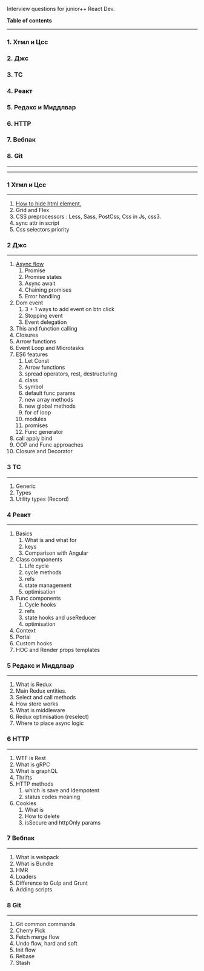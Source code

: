 Interview questions for junior++ React Dev.

**Table of contents**
___ 
### 1. Хтмл и Цсс
### 2. Джс
### 3. ТС
### 4. Реакт
### 5. Редакс и Миддлвар
### 6. HTTP
### 7. Вебпак
### 8. Git
___
___

### 1 Хтмл и Цсс
___
1. [How to hide html element.](./html-and-css/1.md)
2. Grid and Flex
3. CSS preprocessors : Less, Sass, PostCss, Css in Js, css3.
4. sync attr in script
5. Css selectors priority


### 2 Джс
___
1. [Async flow](./js/1.md)
    1. Promise
    2. Promise states
    3. Async await
    4. Chaining promises
    5. Error handling
2. Dom event
    1. 3 + 1 ways to add event on btn click
    2. Stopping event
    3. Event delegation
3. This and function calling
4. Closures
5. Arrow functions
6. Event Loop and Microtasks
7. ES6 features
    1. Let Const
    2. Arrow functions
    3. spread operators, rest, destructuring
    4. class
    5. symbol
    6. default func params
    7. new array methods
    8. new global methods
    9. for of loop
    10. modules
    11. promises
    12. Func generator
8. call apply bind
9. OOP and Func approaches
10. Closure and Decorator

### 3 ТС
___
1. Generic
2. Types
3. Utility types (Record)

### 4 Реакт
___
1. Basics
    1. What is and what for
    2. keys
    3. Comparison with Angular
2. Class components
    1. Life cycle
    2. cycle methods
    3. refs
    4. state management
    5. optimisation
3. Func components
    1. Cycle hooks
    2. refs
    3. state hooks and useReducer
    4. optimisation
4. Context
5. Portal
6. Custom hooks
7. HOC and Render props templates

### 5 Редакс и Миддлвар
___
1. What is Redux
2. Main Redux entities.
3. Select and call methods
4. How store works
5. What is middleware
6. Redux optimisation (reselect)
7. Where to place async logic

### 6 HTTP
___
1. WTF is Rest
2. What is gRPC
3. What is graphQL
4. Thrifts
5. HTTP methods
    1. which is save and idempotent
    2. status codes meaning
6. Cookies
    1. What is
    2. How to delete
    3. isSecure and httpOnly params
    
### 7 Вебпак
___
1. What is webpack
2. What is Bundle
3. HMR
4. Loaders
5. Difference to Gulp and Grunt
6. Adding scripts

### 8 Git
___
1. Git common commands
2. Cherry Pick
3. Fetch merge flow
4. Undo flow, hard and soft
5. Init flow
6. Rebase
7. Stash





